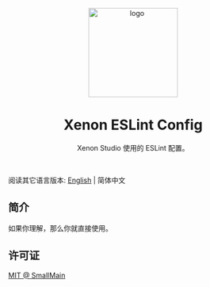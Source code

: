 <!-- 标志 -->
<p align="center">
  <a target="_blank" rel="noopener noreferrer">
    <img width="180" src="https://camo.githubusercontent.com/1363006fb34b45f989f79338f7b220282fa7f09e7431cb6c41d56e8897e87fe0/68747470733a2f2f65736c696e742e6f72672f69636f6e2e737667" alt="logo">
  </a>
</p>
<!-- 名字 -->
<h1 align="center">Xenon ESLint Config</h1>
<!-- 描述 -->
<p align="center">Xenon Studio 使用的 ESLint 配置。</p>
<br/>

阅读其它语言版本: [English](./README.md) | 简体中文

## 简介

如果你理解，那么你就直接使用。

## 许可证

[MIT @ SmallMain](../LICENSE)

